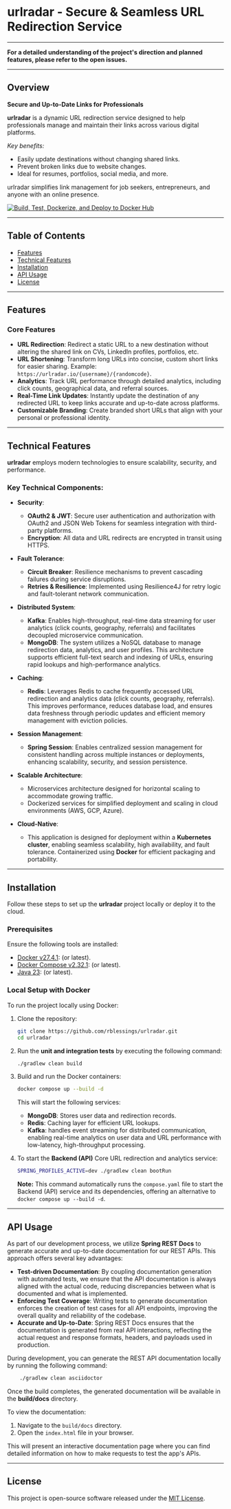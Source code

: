 # urlradar - Secure & Seamless URL Redirection Service

---
**For a detailed understanding of the project's direction and planned features, please refer to the open issues.**

---

## Overview

**Secure and Up-to-Date Links for Professionals**

**urlradar** is a dynamic URL redirection service designed to help professionals manage and maintain their links across
various digital platforms.

*Key benefits:*

* Easily update destinations without changing shared links.
* Prevent broken links due to website changes.
* Ideal for resumes, portfolios, social media, and more.

urlradar simplifies link management for job seekers, entrepreneurs, and anyone with an online presence.

[![Build, Test, Dockerize, and Deploy to Docker Hub](https://github.com/rblessings/urlradar/actions/workflows/build-test-dockerize-deploy.yml/badge.svg)](https://github.com/rblessings/urlradar/actions/workflows/build-test-dockerize-deploy.yml)

---

## Table of Contents

- [Features](#features)
- [Technical Features](#technical-features)
- [Installation](#installation)
- [API Usage](#api-usage)
- [License](#license)

---

## Features

### Core Features

- **URL Redirection**: Redirect a static URL to a new destination without altering the shared link on CVs, LinkedIn
  profiles, portfolios, etc.
- **URL Shortening**: Transform long URLs into concise, custom short links for easier sharing. Example:
  `https://urlradar.io/{username}/{randomcode}`.
- **Analytics**: Track URL performance through detailed analytics, including click counts, geographical data, and
  referral sources.
- **Real-Time Link Updates**: Instantly update the destination of any redirected URL to keep links accurate and
  up-to-date across platforms.
- **Customizable Branding**: Create branded short URLs that align with your personal or professional identity.

---

## Technical Features

**urlradar** employs modern technologies to ensure scalability, security, and performance.

### Key Technical Components:

- **Security**:
    - **OAuth2 & JWT**: Secure user authentication and authorization with OAuth2 and JSON Web Tokens for seamless
      integration with third-party platforms.
    - **Encryption**: All data and URL redirects are encrypted in transit using HTTPS.

- **Fault Tolerance**:
    - **Circuit Breaker**: Resilience mechanisms to prevent cascading failures during service disruptions.
    - **Retries & Resilience**: Implemented using Resilience4J for retry logic and fault-tolerant network communication.

- **Distributed System**:
    - **Kafka**: Enables high-throughput, real-time data streaming for user analytics (click counts, geography,
      referrals) and facilitates decoupled microservice communication.
    - **MongoDB**: The system utilizes a NoSQL database to manage redirection data, analytics, and user profiles. This
      architecture supports efficient full-text search and indexing of URLs, ensuring rapid lookups and high-performance
      analytics.

- **Caching**:
    - **Redis**: Leverages Redis to cache frequently accessed URL redirection and analytics data (click counts,
      geography, referrals). This improves performance, reduces database load, and ensures data freshness through
      periodic updates and efficient memory management with eviction policies.

- **Session Management**:
    - **Spring Session**: Enables centralized session management for consistent handling across multiple instances or
      deployments, enhancing scalability, security, and session persistence.

- **Scalable Architecture**:
    - Microservices architecture designed for horizontal scaling to accommodate growing traffic.
    - Dockerized services for simplified deployment and scaling in cloud environments (AWS, GCP, Azure).

- **Cloud-Native**:
    - This application is designed for deployment within a **Kubernetes cluster**, enabling seamless scalability, high
      availability, and fault tolerance. Containerized using **Docker** for efficient packaging and portability.

---

## Installation

Follow these steps to set up the **urlradar** project locally or deploy it to the cloud.

### Prerequisites

Ensure the following tools are installed:

- [Docker v27.4.1](https://www.docker.com/get-started): (or latest).
- [Docker Compose v2.32.1](https://www.docker.com/get-started): (or latest).
- [Java 23](https://docs.aws.amazon.com/corretto/latest/corretto-23-ug/downloads-list.html): (or latest).

### Local Setup with Docker

To run the project locally using Docker:

1. Clone the repository:
    ```bash
    git clone https://github.com/rblessings/urlradar.git
    cd urlradar
    ```

2. Run the **unit and integration tests** by executing the following command:
    ```bash
   ./gradlew clean build
   ```

3. Build and run the Docker containers:
    ```bash
    docker compose up --build -d
    ```

   This will start the following services:
    - **MongoDB**: Stores user data and redirection records.
    - **Redis**: Caching layer for efficient URL lookups.
    - **Kafka**: handles event streaming for distributed communication, enabling real-time analytics on user data and
      URL performance with low-latency, high-throughput processing.


4. To start the **Backend (API)** Core URL redirection and analytics service:
    ```bash
   SPRING_PROFILES_ACTIVE=dev ./gradlew clean bootRun
   ```

   **Note:** This command automatically runs the `compose.yaml` file to start the Backend (API) service and its
   dependencies, offering an alternative to `docker compose up --build -d`.

---

## API Usage

As part of our development process, we utilize **Spring REST Docs** to generate accurate and up-to-date documentation
for our REST APIs. This approach offers several key advantages:

* **Test-driven Documentation**: By coupling documentation generation with automated tests, we ensure that the API
  documentation is always aligned with the actual code, reducing discrepancies between what is documented and what is
  implemented.
* **Enforcing Test Coverage**: Writing tests to generate documentation enforces the creation of test cases for all API
  endpoints, improving the overall quality and reliability of the codebase.
* **Accurate and Up-to-Date**: Spring REST Docs ensures that the documentation is generated from real API interactions,
  reflecting the actual request and response formats, headers, and payloads used in production.

During development, you can generate the REST API documentation locally by running the following command:

```bash
    ./gradlew clean asciidoctor
```

Once the build completes, the generated documentation will be available in the **build/docs** directory.

To view the documentation:

1. Navigate to the `build/docs` directory.
2. Open the `index.html` file in your browser.

This will present an interactive documentation page where you can find detailed information on how to make requests to
test the app's APIs.

---

## License

This project is open-source software released under the [MIT License](https://opensource.org/licenses/MIT).
